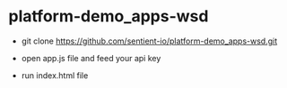 # platform-demo_apps-wsd

- git clone https://github.com/sentient-io/platform-demo_apps-wsd.git

- open app.js file and feed your api key

- run  index.html file
